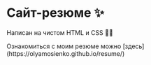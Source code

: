 # Сайт-резюме ✨

<p>Написан на чистом HTML и CSS 🙌🏻</p>
<p>Ознакомиться с моим резюме можно [здесь](https://olyamosienko.github.io/resume/)</p>
